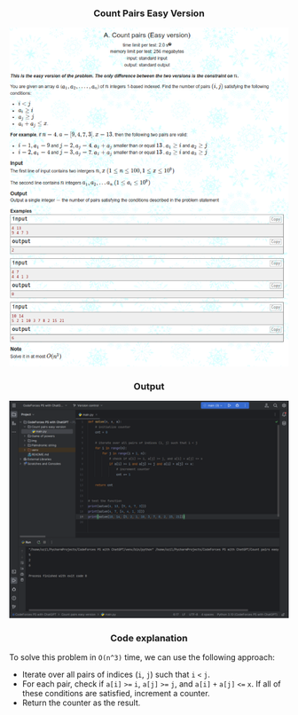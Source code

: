 <h3 align="center"> Count Pairs Easy Version </h3>

<p align="center">
  <img src="../img/CountPairsEasyVersion.png" />
</p>
<p/>



<h3 align="center"> Output </h3>

<p align="center">
  <img src="../img/CountPairsEasyVersionOutput.png" />
</p>
<p/>

<h3 align="center"> Code explanation </h3>

To solve this problem in `O(n^3)` time, we can use the following approach:

- Iterate over all pairs of indices (`i`, `j`) such that `i` `<` `j`.
- For each pair, check if `a[i]` `>=` `i`, `a[j]` `>=` `j`, and `a[i]` `+` `a[j]` `<=` `x`. If all of these conditions are satisfied, increment a counter.
- Return the counter as the result.
 

